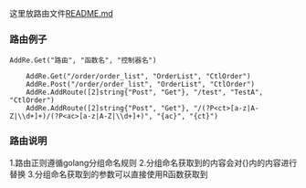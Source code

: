 这里放路由文件[README.md](README.md)

### 路由例子
```
AddRe.Get("路由", "函数名", "控制器名")

	AddRe.Get("/order/order_list", "OrderList", "CtlOrder")
	AddRe.Post("/order/order_list", "OrderList", "CtlOrder")
	AddRe.AddRoute([2]string{"Post", "Get"}, "/test", "TestA", "CtlOrder")
	AddRe.AddRoute([2]string{"Post", "Get"}, "/(?P<ct>[a-z|A-Z|\\d+]+)/(?P<ac>[a-z|A-Z|\\d+]+)", "{ac}", "{ct}")
``` 

### 路由说明
1.路由正则遵循golang分组命名规则
2.分组命名获取到的内容会对{}内的内容进行替换
3.分组命名获取到的参数可以直接使用R函数获取到

